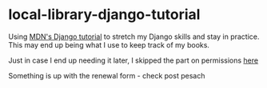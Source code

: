 # local-library-django-tutorial

Using [MDN's Django tutorial](https://developer.mozilla.org/en-US/docs/Learn/Server-side/Django/Tutorial_local_library_website) to stretch my Django skills and stay in practice. This may end up being what I use to keep track of my books. 

Just in case I end up needing it later, I skipped the part on permissions [here](https://developer.mozilla.org/en-US/docs/Learn/Server-side/Django/Authentication)

Something is up with the renewal form - check post pesach